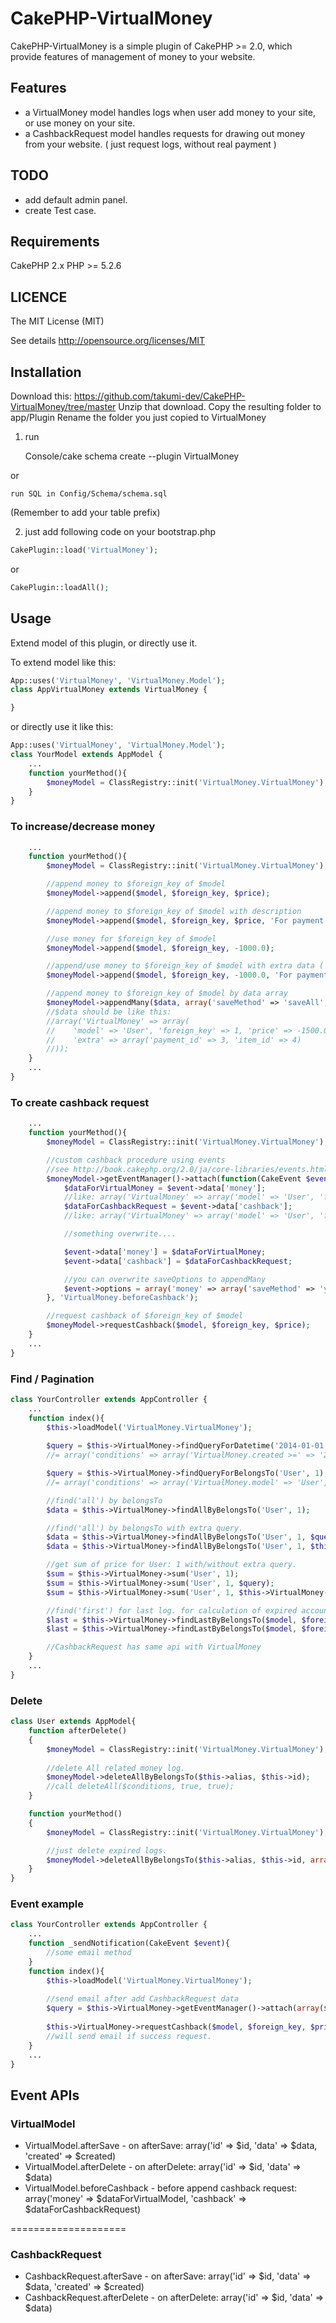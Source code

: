 CakePHP-VirtualMoney
====================

CakePHP-VirtualMoney is a simple plugin of CakePHP >= 2.0,
which provide features of management of money to your website.

## Features ##
- a VirtualMoney model handles logs when user add money to your site, or use money on your site.
- a CashbackRequest model handles requests for drawing out money from your website. ( just request logs, without real payment )

## TODO ##
- add default admin panel.
- create Test case.

## Requirements ##
CakePHP 2.x
PHP >= 5.2.6

## LICENCE ##
The MIT License (MIT)

See details
http://opensource.org/licenses/MIT

## Installation ##
Download this: https://github.com/takumi-dev/CakePHP-VirtualMoney/tree/master
Unzip that download.
Copy the resulting folder to app/Plugin
Rename the folder you just copied to VirtualMoney

1. run

    Console/cake schema create --plugin VirtualMoney

or

    run SQL in Config/Schema/schema.sql

(Remember to add your table prefix)


2. just add following code on your bootstrap.php

```php
CakePlugin::load('VirtualMoney');
```
or
```php
CakePlugin::loadAll();
```

## Usage ##
Extend model of this plugin, or directly use it.

To extend model like this:

```php
App::uses('VirtualMoney', 'VirtualMoney.Model');
class AppVirtualMoney extends VirtualMoney {

}
```

or directly use it like this:
```php
App::uses('VirtualMoney', 'VirtualMoney.Model');
class YourModel extends AppModel {
    ...
    function yourMethod(){
        $moneyModel = ClassRegistry::init('VirtualMoney.VirtualMoney');
    }
}
```

### To increase/decrease money
```php
    ...
    function yourMethod(){
        $moneyModel = ClassRegistry::init('VirtualMoney.VirtualMoney');

        //append money to $foreign_key of $model
        $moneyModel->append($model, $foreign_key, $price);

        //append money to $foreign_key of $model with description
        $moneyModel->append($model, $foreign_key, $price, 'For payment');

        //use money for $foreign_key of $model
        $moneyModel->append($model, $foreign_key, -1000.0);

        //append/use money to $foreign_key of $model with extra data ( something like payment api results )
        $moneyModel->append($model, $foreign_key, -1000.0, 'For payment', array('payment_id' => 3, 'item_id' => 4)); //array will automatically serialize

        //append money to $foreign_key of $model by data array
        $moneyModel->appendMany($data, array('saveMethod' => 'saveAll', 'fieldList' => array(), 'validate' => true));
        //$data should be like this:
        //array('VirtualMoney' => array(
        //    'model' => 'User', 'foreign_key' => 1, 'price' => -1500.0, 'description' => 'For payment'
        //    'extra' => array('payment_id' => 3, 'item_id' => 4)
        //));
    }
    ...
}
```

### To create cashback request
```php
    ...
    function yourMethod(){
        $moneyModel = ClassRegistry::init('VirtualMoney.VirtualMoney');

        //custom cashback procedure using events
        //see http://book.cakephp.org/2.0/ja/core-libraries/events.html
        $moneyModel->getEventManager()->attach(function(CakeEvent $event){
            $dataForVirtualMoney = $event->data['money'];
            //like: array('VirtualMoney' => array('model' => 'User', 'foreign_key' => 1, 'price' => -1000.0))
            $dataForCashbackRequest = $event->data['cashback'];
            //like: array('VirtualMoney' => array('model' => 'User', 'foreign_key' => 1, 'price' => 1000.0))

            //something overwrite....

            $event->data['money'] = $dataForVirtualMoney;
            $event->data['cashback'] = $dataForCashbackRequest;

            //you can overwrite saveOptions to appendMany
            $event->options = array('money' => array('saveMethod' => 'yourCustomSaveMethod'), 'cashback' => array());
        }, 'VirtualMoney.beforeCashback');

        //request cashback of $foreign_key of $model
        $moneyModel->requestCashback($model, $foreign_key, $price);
    }
    ...
}
```

### Find / Pagination
```php
class YourController extends AppController {
    ...
    function index(){
        $this->loadModel('VirtualMoney.VirtualMoney');
        
        $query = $this->VirtualMoney->findQueryForDatetime('2014-01-01', '2014-01-31');
        //= array('conditions' => array('VirtualMoney.created >=' => '2014-01-01 00:00:00', 'VirtualMoney.created <=' => '2014-01-31 23:59:59'));

        $query = $this->VirtualMoney->findQueryForBelongsTo('User', 1);
        //= array('conditions' => array('VirtualMoney.model' => 'User', 'VirtualMoney.foreign_key' => 1));

        //find('all') by belongsTo
        $data = $this->VirtualMoney->findAllByBelongsTo('User', 1);

        //find('all') by belongsTo with extra query.
        $data = $this->VirtualMoney->findAllByBelongsTo('User', 1, $query);
        $data = $this->VirtualMoney->findAllByBelongsTo('User', 1, $this->VirtualMoney->findQueryForDatetime('2014-01-01', '2014-01-31'));

        //get sum of price for User: 1 with/without extra query.
        $sum = $this->VirtualMoney->sum('User', 1);
        $sum = $this->VirtualMoney->sum('User', 1, $query);
        $sum = $this->VirtualMoney->sum('User', 1, $this->VirtualMoney->findQueryForDatetime('2014-01-01', '2014-01-31'));

        //find('first') for last log. for calculation of expired account.
        $last = $this->VirtualMoney->findLastByBelongsTo($model, $foreign_key);
        $last = $this->VirtualMoney->findLastByBelongsTo($model, $foreign_key, $query);

        //CashbackRequest has same api with VirtualMoney
    }
    ...
}
```

### Delete
```php
class User extends AppModel{
    function afterDelete()
    {
        $moneyModel = ClassRegistry::init('VirtualMoney.VirtualMoney');
        
        //delete All related money log.
        $moneyModel->deleteAllByBelongsTo($this->alias, $this->id);
        //call deleteAll($conditions, true, true);
    }

    function yourMethod()
    {
        $moneyModel = ClassRegistry::init('VirtualMoney.VirtualMoney');

        //just delete expired logs.
        $moneyModel->deleteAllByBelongsTo($this->alias, $this->id, array('created <=' => '2000-01-01'));
    }
}
```

### Event example
```php
class YourController extends AppController {
    ...
    function _sendNotification(CakeEvent $event){
        //some email method
    }
    function index(){
        $this->loadModel('VirtualMoney.VirtualMoney');
        
        //send email after add CashbackRequest data
        $query = $this->VirtualMoney->getEventManager()->attach(array($this, '_sendNotification'), 'CashbackRequest.afterSave');
        
        $this->VirtualMoney->requestCashback($model, $foreign_key, $price);
        //will send email if success request.
    }
    ...
}
```


## Event APIs ##
### VirtualModel
* VirtualModel.afterSave   - on afterSave:   array('id' => $id, 'data' => $data, 'created' => $created)
* VirtualModel.afterDelete - on afterDelete: array('id' => $id, 'data' => $data)
* VirtualModel.beforeCashback - before append cashback request: array('money' => $dataForVirtualModel, 'cashback' => $dataForCashbackRequest)

====================
### CashbackRequest
* CashbackRequest.afterSave   - on afterSave:   array('id' => $id, 'data' => $data, 'created' => $created)
* CashbackRequest.afterDelete - on afterDelete: array('id' => $id, 'data' => $data)

